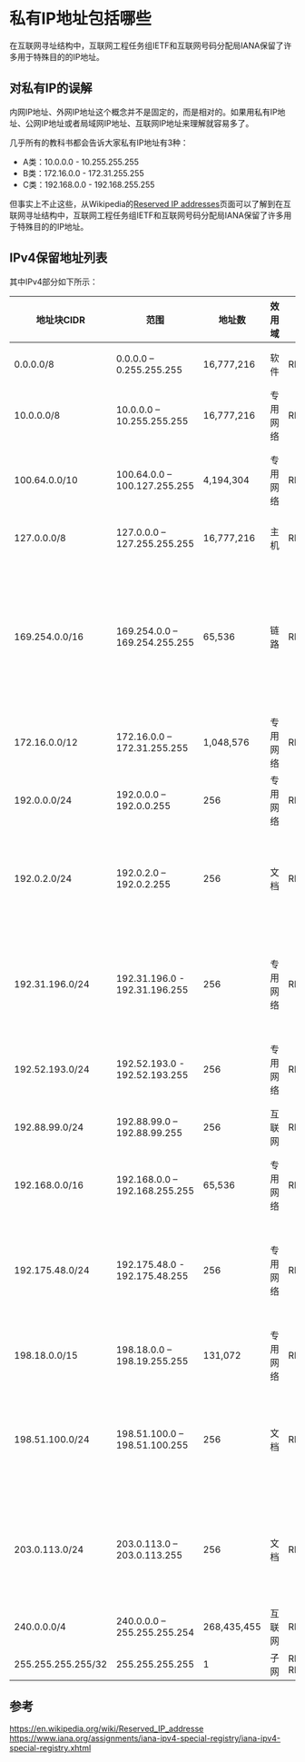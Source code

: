 # 私有IP地址包括哪些


在互联网寻址结构中，互联网工程任务组IETF和互联网号码分配局IANA保留了许多用于特殊目的的IP地址。

<!--more-->

## 对私有IP的误解

内网IP地址、外网IP地址这个概念并不是固定的，而是相对的。如果用私有IP地址、公网IP地址或者局域网IP地址、互联网IP地址来理解就容易多了。

几乎所有的教科书都会告诉大家私有IP地址有3种：

+ A类：10.0.0.0 - 10.255.255.255
+ B类：172.16.0.0 - 172.31.255.255
+ C类：192.168.0.0 - 192.168.255.255

但事实上不止这些，从Wikipedia的[Reserved IP addresses](https://en.wikipedia.org/wiki/Reserved_IP_addresses)页面可以了解到在互联网寻址结构中，互联网工程任务组IETF和互联网号码分配局IANA保留了许多用于特殊目的的IP地址。

## IPv4保留地址列表

其中IPv4部分如下所示：

| 地址块CIDR         | 范围                          | 地址数      | 效用域   | RFC             | 用途                               |
| ------------------ | ----------------------------- | ----------- | -------- | --------------- | ----------------------------------- |
| 0.0.0.0/8          | 0.0.0.0 – 0.255.255.255       | 16,777,216  | 软件     | RFC791          | 用于广播信息到当前主机 |
| 10.0.0.0/8         | 10.0.0.0 – 10.255.255.255     | 16,777,216  | 专用网络 | RFC1918         | 用于专用网络中的本地通信 |
| 100.64.0.0/10      | 100.64.0.0 – 100.127.255.255  | 4,194,304   | 专用网络 | RFC6598         | 用于在电信级NAT环境中服务提供商与其用户通信 |
| 127.0.0.0/8        | 127.0.0.0 – 127.255.255.255   | 16,777,216  | 主机     | RFC1122         | 用于到本地主机的环回地址 |
| 169.254.0.0/16     | 169.254.0.0 – 169.254.255.255 | 65,536      | 链路     | RFC3927         | 用于单链路的两个主机之间的链路本地地址，而没有另外指定IP地址，例如通常从DHCP服务器所检索到的IP地址 |
| 172.16.0.0/12      | 172.16.0.0 – 172.31.255.255   | 1,048,576   | 专用网络 | RFC1918         | 用于专用网络中的本地通信 |
| 192.0.0.0/24       | 192.0.0.0 – 192.0.0.255       | 256         | 专用网络 | RFC6890         | 用于IANA的IPv4特殊用途地址表 |
| 192.0.2.0/24       | 192.0.2.0 – 192.0.2.255       | 256         | 文档     | RFC5737         | 分配为用于文档和示例中的“TEST-NET”（测试网），它不应该被公开使用 |
| 192.31.196.0/24    | 192.31.196.0 - 192.31.196.255 | 256         | 专用网络 | RFC7535         | 旨在处理私有使用地址的反向DNS查询（这些地址永远不会出现在公共DNS 系统中）|
| 192.52.193.0/24    | 192.52.193.0 - 192.52.193.255 | 256         | 专用网络 | RFC7450         | 用于自动组播隧道（AMT）|
| 192.88.99.0/24     | 192.88.99.0 – 192.88.99.255   | 256         | 互联网   | RFC7526         | 用于6to4任播中继。（已废弃 RFC7526）|
| 192.168.0.0/16     | 192.168.0.0 – 192.168.255.255 | 65,536      | 专用网络 | RFC1918         | 用于专用网络中的本地通信 |
| 192.175.48.0/24    | 192.175.48.0 - 192.175.48.255 | 256         | 专用网络 | RFC7534         | 旨在处理私有使用地址的反向DNS查询（这些地址永远不会出现在公共DNS 系统中）|
| 198.18.0.0/15      | 198.18.0.0 – 198.19.255.255   | 131,072     | 专用网络 | RFC2544         | 用于测试两个不同的子网的网间通信 |
| 198.51.100.0/24    | 198.51.100.0 – 198.51.100.255 | 256         | 文档     | RFC5737         | 分配为用于文档和示例中的“TEST-NET-2”（测试-网-2），它不应该被公开使用 |
| 203.0.113.0/24     | 203.0.113.0 – 203.0.113.255   | 256         | 文档     | RFC5737         | 分配为用于文档和示例中的“TEST-NET-3”（测试-网-3），它不应该被公开使用 |
| 240.0.0.0/4        | 240.0.0.0 – 255.255.255.254   | 268,435,455 | 互联网   | RFC1112         | 用于将来使用 |
| 255.255.255.255/32 | 255.255.255.255               | 1           | 子网     | RFC8190, RFC919 | 用于受限广播地址 |

## 参考

https://en.wikipedia.org/wiki/Reserved_IP_addresse  
https://www.iana.org/assignments/iana-ipv4-special-registry/iana-ipv4-special-registry.xhtml  

